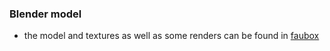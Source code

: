 ### Blender model
- the model and textures as well as some renders can be found in [faubox](https://faubox.rrze.uni-erlangen.de/getlink/fiRuueGNrRowKsmgabZ3hh/3d_model)
